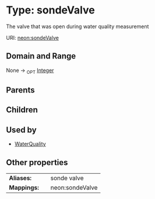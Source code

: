 
# Type: sondeValve


The valve that was open during water quality measurement

URI: [neon:sondeValve](https://data.neonscience.org/sondeValve)


## Domain and Range

None ->  <sub>OPT</sub> [Integer](types/Integer.md)

## Parents


## Children


## Used by

 * [WaterQuality](WaterQuality.md)

## Other properties

|  |  |  |
| --- | --- | --- |
| **Aliases:** | | sonde valve |
| **Mappings:** | | neon:sondeValve |

